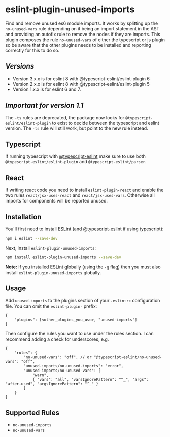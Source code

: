 # eslint-plugin-unused-imports

Find and remove unused es6 module imports. It works by splitting up the `no-unused-vars` rule depending on it being an import statement in the AST and providing an autofix rule to remove the nodes if they are imports. This plugin composes the rule `no-unused-vars` of either the typescript or js plugin so be aware that the other plugins needs to be installed and reporting correctly for this to do so.

## _Versions_

* Version 3.x.x is for eslint 8 with @typescript-eslint/eslint-plugin 6
* Version 2.x.x is for eslint 8 with @typescript-eslint/eslint-plugin 5
* Version 1.x.x is for eslint 6 and 7.

## _Important for version 1.1_

The `-ts` rules are deprecated, the package now looks for `@typescript-eslint/eslint-plugin` to exist to decide between the typescript and eslint version.
The `-ts` rule will still work, but point to the new rule instead.

## Typescript

If running typescript with [@typescript-eslint](https://github.com/typescript-eslint/typescript-eslint) make sure to use both `@typescript-eslint/eslint-plugin` and `@typescript-eslint/parser`.

## React

If writing react code you need to install `eslint-plugin-react` and enable the two rules `react/jsx-uses-react` and `react/jsx-uses-vars`. Otherwise all imports for components will be reported unused.

## Installation

You'll first need to install [ESLint](http://eslint.org) (and [@typescript-eslint](https://github.com/typescript-eslint/typescript-eslint) if using typescript):

```bash
npm i eslint --save-dev
```

Next, install `eslint-plugin-unused-imports`:

```bash
npm install eslint-plugin-unused-imports --save-dev
```

**Note:** If you installed ESLint globally (using the `-g` flag) then you must also install `eslint-plugin-unused-imports` globally.

## Usage

Add `unused-imports` to the plugins section of your `.eslintrc` configuration file. You can omit the `eslint-plugin-` prefix:

```jsonc
{
	"plugins": [<other_plugins_you_use>, "unused-imports"]
}
```

Then configure the rules you want to use under the rules section. I can recommend adding a check for underscores, e.g.

```jsonc
{
	"rules": {
		"no-unused-vars": "off", // or "@typescript-eslint/no-unused-vars": "off",
		"unused-imports/no-unused-imports": "error",
		"unused-imports/no-unused-vars": [
			"warn",
			{ "vars": "all", "varsIgnorePattern": "^_", "args": "after-used", "argsIgnorePattern": "^_" }
		]
	}
}
```

## Supported Rules

- `no-unused-imports`
- `no-unused-vars`
